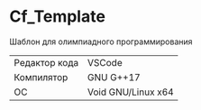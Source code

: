 # Cf_Template

Шаблон для олимпиадного программирования

|  |  |
|--|--|
| Редактор кода | VSCode |
| Компилятор | GNU G++17 |
| ОС | Void GNU/Linux x64 |